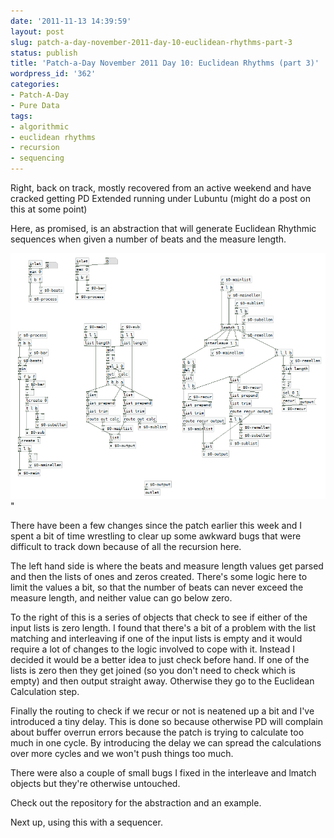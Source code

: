 ```yaml
---
date: '2011-11-13 14:39:59'
layout: post
slug: patch-a-day-november-2011-day-10-euclidean-rhythms-part-3
status: publish
title: 'Patch-a-Day November 2011 Day 10: Euclidean Rhythms (part 3)'
wordpress_id: '362'
categories:
- Patch-A-Day
- Pure Data
tags:
- algorithmic
- euclidean rhythms
- recursion
- sequencing
---
```


Right, back on track, mostly recovered from an active weekend and have cracked getting PD Extended running under Lubuntu (might do a post on this at some point)

Here, as promised, is an abstraction that will generate Euclidean Rhythmic sequences when given a number of beats and the measure length.

![Euclidean rhythm abstraction](/a/2011-11-13-patch-a-day-november-2011-day-10-euclidean-rhythms-part-3/Euclidian-rhythm-abstraction.png)"

There have been a few changes since the patch earlier this week and I spent a bit of time wrestling to clear up some awkward bugs that were difficult to track down because of all the recursion here.

The left hand side is where the beats and measure length values get parsed and then the lists of ones and zeros created. There's some logic here to limit the values a bit, so that the number of beats can never exceed the measure length, and neither value can go below zero.

To the right of this is a series of objects that check to see if either of the input lists is zero length. I found that there's a bit of a problem with the list matching and interleaving if one of the input lists is empty and it would require a lot of changes to the logic involved to cope with it. Instead I decided it would be a better idea to just check before hand. If one of the lists is zero then they get joined (so you don't need to check which is empty) and then output straight away. Otherwise they go to the Euclidean Calculation step.

Finally the routing to check if we recur or not is neatened up a bit and I've introduced a tiny delay. This is done so because otherwise PD will complain about buffer overrun errors because the patch is trying to calculate too much in one cycle. By introducing the delay we can spread the calculations over more cycles and we won't push things too much.

There were also a couple of small bugs I fixed in the interleave and lmatch objects but they're otherwise untouched.

Check out the repository for the abstraction and an example.

Next up, using this with a sequencer.
